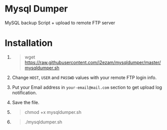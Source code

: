 # Mysql Dumper
MySQL backup Script + upload to remote FTP server

# Installation

1) > wget https://raw.githubusercontent.com/i2ezam/mysqldumper/master/mysqldumper.sh

2) Change `HOST`, `USER` and `PASSWD` values with your remote FTP login info.
3) Put your Email address in `your-email@mail.com` section to get upload log notification.
4) Save the file.
5) > chmod +x mysqldumper.sh
6) > ./mysqldumper.sh
